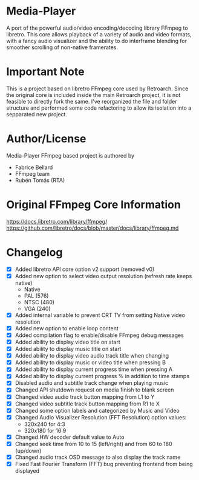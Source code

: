 # Media-Player

A port of the powerful audio/video encoding/decoding library FFmpeg to libretro. This core allows playback of a variety of audio and video formats, with a fancy audio visualizer and the ability to do interframe blending for smoother scrolling of non-native framerates.

# Important Note

This is a project based on libretro FFmpeg core used by Retroarch. Since the original core is included inside the main Retroarch project, it is not feasible to directly fork the same. I've reorganized the file and folder structure and performed some code refactoring to allow its isolation into a sepparated new project.

# Author/License

Media-Player FFmpeg based project is authored by

* Fabrice Bellard
* FFmpeg team
* Rubén Tomás (RTA)

# Original FFmpeg Core Information

https://docs.libretro.com/library/ffmpeg/
https://github.com/libretro/docs/blob/master/docs/library/ffmpeg.md

# Changelog

- [X] Added libretro API core option v2 support (removed v0)
- [X] Added new option to select video output resolution (refresh rate keeps native)
    * Native
    * PAL (576)
    * NTSC (480)
    * VGA (240)
- [X] Added internal variable to prevent CRT TV from setting Native video resolution
- [X] Added new option to enable loop content
- [X] Added compilation flag to enable/disable FFmpeg debug messages
- [X] Added ability to display video title on start
- [X] Added ability to display music title on start
- [X] Added ability to display video audio track title when changing
- [X] Added ability to display music or video title when pressing B
- [X] Added ability to display current progress time when pressing A
- [X] Added ability to display current progress % in addition to time stamps
- [X] Disabled audio and subtitle track change when playing music
- [X] Changed API shutdown request on media finish to blank screen
- [X] Changed video audio track button mapping from L1 to Y
- [X] Changed video subtitle track button mapping from R1 to X
- [X] Changed some option labels and categorized by Music and Video
- [X] Changed Audio Visualizer Resolution (FFT Resolution) option values:
    * 320x240 for 4:3
    * 320x180 for 16:9
- [X] Changed HW decoder default value to Auto
- [X] Changed seek time from 10 to 15 (left/right) and from 60 to 180 (up/down)
- [X] Changed audio track OSD message to also display the track name
- [X] Fixed Fast Fourier Transform (FFT) bug preventing frontend from being displayed

<!--
## TODO
- [ ] Check HW h264 `decoders "ffmpeg -decoders | grep h264` -> h264_v4l2m2m
- [ ] Add M3U support
- [ ] Use L2/R2 for next/last song/video in m3u
- [ ] Fix bug
    [dca @ 0x558a792630] Not a valid DCA frame
    ERROR] [LRCORE] [FFMPEG] Can't decode audio packet: Invalid data found when processing input
-->